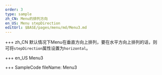 ```yaml
--- 
order: 3
type: sample
zh_CN: Menu的排列方向
en_US: Menu stepDirection
editUrl: $BASE/pages/menu/md/Menu3.md
---
```


+++ zh_CN
默认情况下Menu在垂直方向上排列，要在水平方向上排列的话，则可将<Code>stepDirection</Code>属性设置为<Code>horizontal</Code>。

+++ en_US
Menu3

+++ SampleCode
fileName: Menu3
